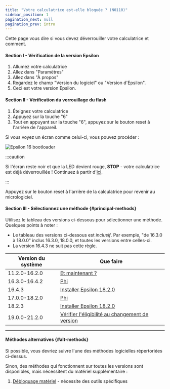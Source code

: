 ```yaml
---
title: "Votre calculatrice est-elle bloquée ? (N0110)"
sidebar_position: 1
pagination_next: null
pagination_prev: intro
---
```


Cette page vous dire si vous devez déverrouiller votre calculatrice et comment.

#### Section I - Vérification de la version Epsilon

1. Allumez votre calculatrice
2. Allez dans "Paramètres"
3. Allez dans "À propos"
4. Regardez le champ "Version du logiciel" ou "Version d'Epsilon".
5. Ceci est votre version Epsilon.

#### Section II - Vérification du verrouillage du flash

1. Éteignez votre calculatrice
2. Appuyez sur la touche "6"
3. Tout en appuyant sur la touche "6", appuyez sur le bouton reset à l'arrière de l'appareil.

Si vous voyez un écran comme celui-ci, vous pouvez procéder :

![Epsilon 16 bootloader](/img/e16bl.png)

:::caution

Si l'écran reste noir et que la LED devient rouge, **STOP** - votre calculatrice est déjà déverrouillée ! Continuez à partir d'[ici](/docs/n0110/n0110-unlocked).

:::

Appuyez sur le bouton reset à l'arrière de la calculatrice pour revenir au micrologiciel.

#### Section III - Sélectionnez une méthode {#principal-methods}

Utilisez le tableau des versions ci-dessous pour sélectionner une méthode. Quelques points à noter :
  + Le tableau des versions ci-dessous est *inclusif*. Par exemple, "de 16.3.0 à 18.0.0" inclus 16.3.0, 18.0.0, et toutes les versions entre celles-ci.
  + La version 16.4.3 ne suit pas cette règle.

| Version du système | Que faire                                                        |
|--------------------|------------------------------------------------------------------|
| 11.2.0-16.2.0  | [Et maintenant ?](n0110-unlocked)                                         |
| 16.3.0-16.4.2  | [Phi](phi)                                                           |
| 16.4.3         | [Installer Epsilon 18.2.0](phi/install-epsilon-18-2-0)                     |
| 17.0.0-18.2.0  | [Phi](phi)                                                           |
| 18.2.3         | [Installer Epsilon 18.2.0](phi/install-epsilon-18-2-0)                     |
| 19.0.0-21.2.0  | [Vérifier l'éligibilité au changement de version](phi/check-version-change-eligibility) |

---
#### Méthodes alternatives {#alt-methods}

Si possible, vous devriez suivre l'une des méthodes logicielles répertoriées ci-dessus.

Sinon, des méthodes qui fonctionnent sur toutes les versions sont disponibles, mais nécessitent du matériel supplémentaire :

1. [Débloquage matériel](hardware/n0110-hardware-unlock) - nécessite des outils spécifiques